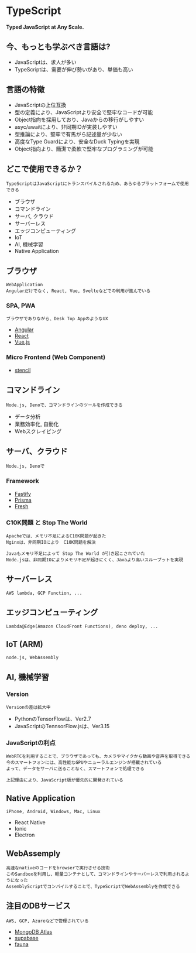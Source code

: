# TypeScript

**Typed JavaScript at Any Scale.**

## 今、もっとも学ぶべき言語は?

- JavaScriptは、求人が多い
- TypeScriptは、需要が伸び勢いがあり、単価も高い

## 言語の特徴

- JavaScriptの上位互換
- 型の定義により、JavaScriptより安全で堅牢なコードが可能
- Object指向を採用しており、Javaからの移行がしやすい
- asyc/awaitにより、非同期IOが実装しやすい
- 型推論により、堅牢で有馬がら記述量が少ない
- 高度なType Guardにより、安全なDuck Typingを実現
- Object指向より、簡潔で柔軟で堅牢なプログラミングが可能

## どこで使用できるか？

    TypeScriptはJavaScriptにトランスパイルされるため、あらゆるプラットフォームで使用できる

- ブラウザ
- コマンドライン
- サーバ, クラウド
- サーバーレス
- エッジコンピューティング
- IoT
- AI, 機械学習
- Native Application

## ブラウザ

    WebApplication
    Angularだけでなく, React, Vue, Svelteなどでの利用が進んでいる

### SPA, PWA

    ブラウザでありながら、Desk Top AppのようなUX

- [Angular](https://angular.io)
- [React](https://reactjs.org)
- [Vue.js](https://vuejs.org)

### Micro Frontend (Web Component)

- [stencil](https://stenciljs.com)

## コマンドライン

    Node.js, Denoで、コマンドラインのツールを作成できる

- データ分析
- 業務効率化, 自動化
- Webスクレイピング

## サーバ、クラウド

    Node.js, Denoで

### Framework

- [Fastify](https://www.fastify.io/)
- [Prisma](https://www.prisma.io/)
- [Fresh](https://fresh.deno.dev/)

### C10K問題 と Stop The World

    Apacheでは、メモリ不足によるC10K問題が起きた
    Nginxは、非同期IOにより　C10K問題を解決

    Javaもメモリ不足によって Stop The World が引き起こされていた
    Node.jsは、非同期IOによりメモリ不足が起きにくく、Javaより高いスループットを実現

## サーバーレス

    AWS lambda, GCP Function, ...

## エッジコンピューティング

    Lambda@Edge(Amazon CloudFront Functions), deno deploy, ...

## IoT (ARM)

    node.js, WebAssembly

## AI, 機械学習

### Version

    Versionの差は拡大中

- PythonのTensorFlowは、Ver2.7
- JavaScriptのTennsorFlow.jsは、Ver3.15

### JavaScriptの利点

    WebRTCを利用することで、ブラウザであっても、カメラやマイクから動画や音声を取得できる
    今のスマートフォンには、高性能なGPUやニューラルエンジンが搭載されている
    よって、データをサーバに送ることなく、スマートフォンで処理できる

    上記理由により、JavaScript版が優先的に開発されている

## Native Application

    iPhone, Android, Windows, Mac, Linux

- React Native
- Ionic
- Electron

## WebAssemply

    高速なnativeのコードをbrowserで実行させる技術
    このSandboxを利用し、軽量コンテナとして、コマンドラインやサーバーレスで利用されるようになった
    AssemblyScriptでコンパイルすることで、TypeScriptでWebAssemblyを作成できる

## 注目のDBサービス

    AWS, GCP, Azureなどで管理されている

- [MongoDB Atlas](https://www.mongodb.com/atlas)
- [supabase](https://supabase.com/)
- [fauna](https://fauna.com/)
